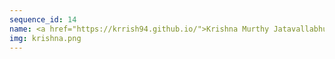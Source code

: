 ```yaml
---
sequence_id: 14
name: <a href="https://krrish94.github.io/">Krishna Murthy Jatavallabhula</a>
img: krishna.png
---
```

